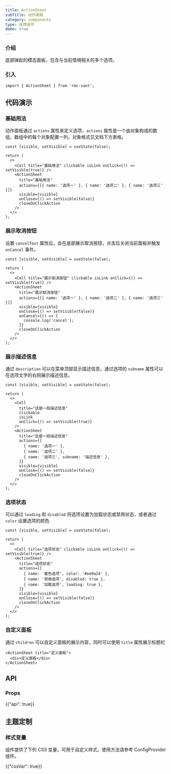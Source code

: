 ```yaml
---
title: ActionSheet
subTitle: 动作面板
category: components
type: 反馈组件
demo: true
---
```


### 介绍

底部弹起的模态面板，包含与当前情境相关的多个选项。

### 引入

```tsx
import { ActionSheet } from 'rmc-vant';
```

## 代码演示

### 基础用法

动作面板通过 `actions` 属性来定义选项，`actions` 属性是一个由对象构成的数组，数组中的每个对象配置一列，对象格式见文档下方表格。

```tsx
const [visible, setVisible] = useState(false);

return (
  <>
    <Cell title="基础用法" clickable isLink onClick={() => setVisible(true)} />
    <ActionSheet
      title="基础用法"
      actions={[{ name: '选项一' }, { name: '选项二' }, { name: '选项三' }]}
      visible={visible}
      onClose={() => setVisible(false)}
      closeOnClickAction
    />
  </>
);
```

### 展示取消按钮

设置 `cancelText` 属性后，会在底部展示取消按钮，点击后关闭当前面板并触发 `onCancel` 事件。

```tsx
const [visible, setVisible] = useState(false);

return (
  <>
    <Cell title="展示取消按钮" clickable isLink onClick={() => setVisible(true)} />
    <ActionSheet
      title="展示取消按钮"
      actions={[{ name: '选项一' }, { name: '选项二' }, { name: '选项三' }]}
      visible={visible}
      onClose={() => setVisible(false)}
      onCancel={() => {
        console.log('cancel');
      }}
      closeOnClickAction
    />
  </>
);
```

### 展示描述信息

通过 `description` 可以在菜单顶部显示描述信息，通过选项的 `subname` 属性可以在选项文字的右侧展示描述信息。

```tsx
const [visible, setVisible] = useState(false);

return (
  <>
    <Cell
      title="这是一段描述信息"
      clickable
      isLink
      onClick={() => setVisible(true)}
    />
    <ActionSheet
      title="这是一段描述信息"
      actions={[
        { name: '选项一' },
        { name: '选项二' },
        { name: '选项三', subname: '描述信息' },
      ]}
      visible={visible}
      onClose={() => setVisible(false)}
      closeOnClickAction
    />
  </>
);
```

### 选项状态

可以通过 `loading` 和 `disabled` 将选项设置为加载状态或禁用状态，或者通过 `color` 设置选项的颜色

```tsx
const [visible, setVisible] = useState(false);

return (
  <>
    <Cell title="选项状态" clickable isLink onClick={() => setVisible(true)} />
    <ActionSheet
      title="选项状态"
      actions={[
        { name: '着色选项', color: '#ee0a24' },
        { name: '禁用选项', disabled: true },
        { name: '加载选项', loading: true },
      ]}
      visible={visible}
      onClose={() => setVisible(false)}
      closeOnClickAction
    />
  </>
);
```

### 自定义面板

通过 `children` 可以自定义面板的展示内容，同时可以使用 `title` 属性展示标题栏

```tsx
<ActionSheet title="定义面板">
  <div>定义面板</div>
</ActionSheet>
```

## API

### Props

{{"api": true}}

## 主题定制

### 样式变量

组件提供了下列 CSS 变量，可用于自定义样式，使用方法请参考 ConfigProvider 组件。

{{"cssVar": true}}
